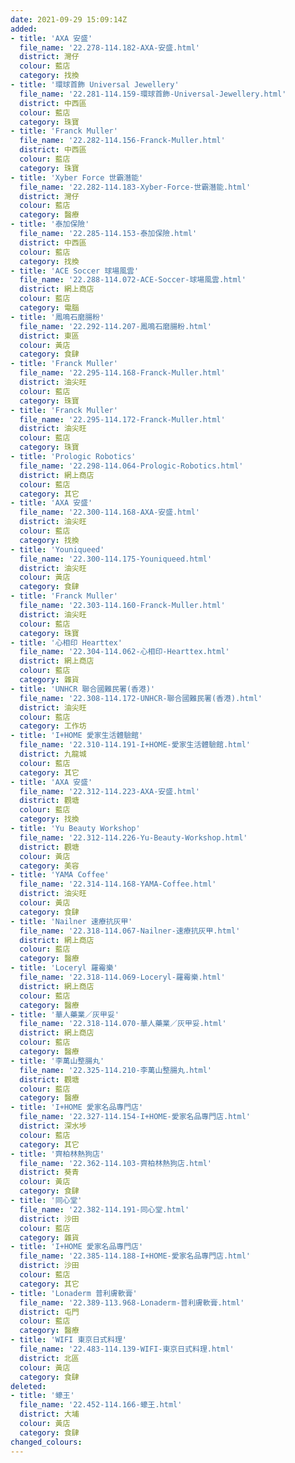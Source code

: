 ```yaml
---
date: 2021-09-29 15:09:14Z
added:
- title: 'AXA 安盛'
  file_name: '22.278-114.182-AXA-安盛.html'
  district: 灣仔
  colour: 藍店
  category: 找換
- title: '環球首飾 Universal Jewellery'
  file_name: '22.281-114.159-環球首飾-Universal-Jewellery.html'
  district: 中西區
  colour: 藍店
  category: 珠寶
- title: 'Franck Muller'
  file_name: '22.282-114.156-Franck-Muller.html'
  district: 中西區
  colour: 藍店
  category: 珠寶
- title: 'Xyber Force 世霸潛能'
  file_name: '22.282-114.183-Xyber-Force-世霸潛能.html'
  district: 灣仔
  colour: 藍店
  category: 醫療
- title: '泰加保險'
  file_name: '22.285-114.153-泰加保險.html'
  district: 中西區
  colour: 藍店
  category: 找換
- title: 'ACE Soccer 球場風雲'
  file_name: '22.288-114.072-ACE-Soccer-球場風雲.html'
  district: 網上商店
  colour: 藍店
  category: 電腦
- title: '鳳鳴石磨腸粉'
  file_name: '22.292-114.207-鳳鳴石磨腸粉.html'
  district: 東區
  colour: 黃店
  category: 食肆
- title: 'Franck Muller'
  file_name: '22.295-114.168-Franck-Muller.html'
  district: 油尖旺
  colour: 藍店
  category: 珠寶
- title: 'Franck Muller'
  file_name: '22.295-114.172-Franck-Muller.html'
  district: 油尖旺
  colour: 藍店
  category: 珠寶
- title: 'Prologic Robotics'
  file_name: '22.298-114.064-Prologic-Robotics.html'
  district: 網上商店
  colour: 藍店
  category: 其它
- title: 'AXA 安盛'
  file_name: '22.300-114.168-AXA-安盛.html'
  district: 油尖旺
  colour: 藍店
  category: 找換
- title: 'Youniqueed'
  file_name: '22.300-114.175-Youniqueed.html'
  district: 油尖旺
  colour: 黃店
  category: 食肆
- title: 'Franck Muller'
  file_name: '22.303-114.160-Franck-Muller.html'
  district: 油尖旺
  colour: 藍店
  category: 珠寶
- title: '心相印 Hearttex'
  file_name: '22.304-114.062-心相印-Hearttex.html'
  district: 網上商店
  colour: 藍店
  category: 雜貨
- title: 'UNHCR 聯合國難民署(香港)'
  file_name: '22.308-114.172-UNHCR-聯合國難民署(香港).html'
  district: 油尖旺
  colour: 藍店
  category: 工作坊
- title: 'I+HOME 愛家生活體驗館'
  file_name: '22.310-114.191-I+HOME-愛家生活體驗館.html'
  district: 九龍城
  colour: 藍店
  category: 其它
- title: 'AXA 安盛'
  file_name: '22.312-114.223-AXA-安盛.html'
  district: 觀塘
  colour: 藍店
  category: 找換
- title: 'Yu Beauty Workshop'
  file_name: '22.312-114.226-Yu-Beauty-Workshop.html'
  district: 觀塘
  colour: 黃店
  category: 美容
- title: 'YAMA Coffee'
  file_name: '22.314-114.168-YAMA-Coffee.html'
  district: 油尖旺
  colour: 黃店
  category: 食肆
- title: 'Nailner 速療抗灰甲'
  file_name: '22.318-114.067-Nailner-速療抗灰甲.html'
  district: 網上商店
  colour: 藍店
  category: 醫療
- title: 'Loceryl 羅霉樂'
  file_name: '22.318-114.069-Loceryl-羅霉樂.html'
  district: 網上商店
  colour: 藍店
  category: 醫療
- title: '華人藥業／灰甲妥'
  file_name: '22.318-114.070-華人藥業／灰甲妥.html'
  district: 網上商店
  colour: 藍店
  category: 醫療
- title: '李萬山整腸丸'
  file_name: '22.325-114.210-李萬山整腸丸.html'
  district: 觀塘
  colour: 藍店
  category: 醫療
- title: 'I+HOME 愛家名品專門店'
  file_name: '22.327-114.154-I+HOME-愛家名品專門店.html'
  district: 深水埗
  colour: 藍店
  category: 其它
- title: '齊柏林熱狗店'
  file_name: '22.362-114.103-齊柏林熱狗店.html'
  district: 葵青
  colour: 黃店
  category: 食肆
- title: '同心堂'
  file_name: '22.382-114.191-同心堂.html'
  district: 沙田
  colour: 藍店
  category: 雜貨
- title: 'I+HOME 愛家名品專門店'
  file_name: '22.385-114.188-I+HOME-愛家名品專門店.html'
  district: 沙田
  colour: 藍店
  category: 其它
- title: 'Lonaderm 普利膚軟膏'
  file_name: '22.389-113.968-Lonaderm-普利膚軟膏.html'
  district: 屯門
  colour: 藍店
  category: 醫療
- title: 'WIFI 東京日式料理'
  file_name: '22.483-114.139-WIFI-東京日式料理.html'
  district: 北區
  colour: 黃店
  category: 食肆
deleted:
- title: '蠔王'
  file_name: '22.452-114.166-蠔王.html'
  district: 大埔
  colour: 黃店
  category: 食肆
changed_colours:
---
```

